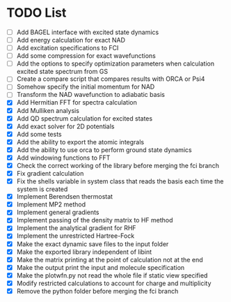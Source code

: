 # TODO List

- [ ] Add BAGEL interface with excited state dynamics
- [ ] Add energy calculation for exact NAD
- [ ] Add excitation specifications to FCI
- [ ] Add some compression for exact wavefunctions
- [ ] Add the options to specify optimization parameters when calculation excited state spectrum from GS
- [ ] Create a compare script that compares results with ORCA or Psi4
- [ ] Somehow specify the initial momentum for NAD
- [ ] Transform the NAD wavefunction to adiabatic basis
- [x] Add Hermitian FFT for spectra calculation
- [x] Add Mulliken analysis
- [x] Add QD spectrum calculation for excited states
- [x] Add exact solver for 2D potentials
- [x] Add some tests
- [x] Add the ability to export the atomic integrals
- [x] Add the ability to use orca to perform ground state dynamics
- [x] Add windowing functions to FFT
- [x] Check the correct working of the library before merging the fci branch
- [x] Fix gradient calculation
- [x] Fix the shells variable in system class that reads the basis each time the system is created
- [x] Implement Berendsen thermostat
- [x] Implement MP2 method
- [x] Implement general gradients
- [x] Implement passing of the density matrix to HF method
- [x] Implement the analytical gradient for RHF
- [x] Implement the unrestricted Hartree-Fock
- [x] Make the exact dynamic save files to the input folder
- [x] Make the exported library independent of libint
- [x] Make the matrix printing at the point of calculation not at the end
- [x] Make the output print the input and molecule specification
- [x] Make the plotwfn.py not read the whole file if static view specified
- [x] Modify restricted calculations to account for charge and multiplicity
- [x] Remove the python folder before merging the fci branch
